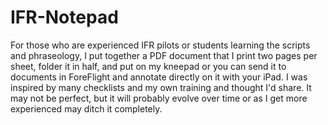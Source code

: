 # IFR-Notepad
For those who are experienced IFR pilots or students learning the scripts and phraseology, I put together a PDF document that I print two pages per sheet, folder it in half, and put on my kneepad or you can send it to documents in ForeFlight and annotate directly on it with your iPad.    I was inspired by many checklists and my own training and thought I'd share.  It may not be perfect, but it will probably evolve over time or as I get more experienced may ditch it completely.
  
